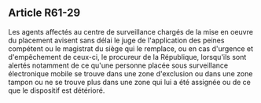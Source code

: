 Article R61-29
----
Les agents affectés au centre de surveillance chargés de la mise en oeuvre du
placement avisent sans délai le juge de l'application des peines compétent ou le
magistrat du siège qui le remplace, ou en cas d'urgence et d'empêchement de
ceux-ci, le procureur de la République, lorsqu'ils sont alertés notamment de ce
qu'une personne placée sous surveillance électronique mobile se trouve dans une
zone d'exclusion ou dans une zone tampon ou ne se trouve plus dans une zone qui
lui a été assignée ou de ce que le dispositif est détérioré.
